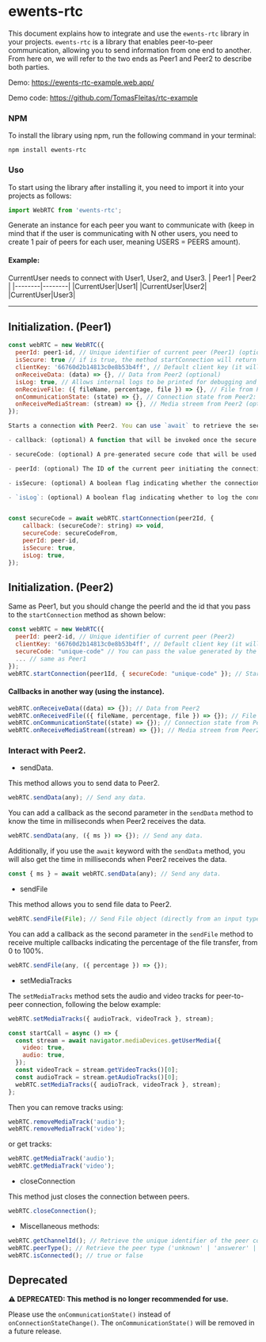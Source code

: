 # ewents-rtc

This document explains how to integrate and use the `ewents-rtc` library in your projects. `ewents-rtc` is a library that enables peer-to-peer communication, allowing you to send information from one end to another. From here on, we will refer to the two ends as Peer1 and Peer2 to describe both parties.

Demo:
https://ewents-rtc-example.web.app/

Demo code:
https://github.com/TomasFleitas/rtc-example

### NPM

To install the library using npm, run the following command in your terminal:

```batch
npm install ewents-rtc
```

### Uso

To start using the library after installing it, you need to import it into your projects as follows:

```javascript
import WebRTC from 'ewents-rtc';
```

Generate an instance for each peer you want to communicate with (keep in mind that if the user is communicating with N other users, you need to create 1 pair of peers for each user, meaning USERS = PEERS amount).

#### Example:

CurrentUser needs to connect with User1, User2, and User3.
| Peer1 | Peer2 |
|--------|--------|
|CurrentUser|User1|
|CurrentUser|User2|
|CurrentUser|User3|

---

## Initialization. (Peer1)

```javascript
const webRTC = new WebRTC({
  peerId: peer1-id, // Unique identifier of current peer (Peer1) (optional)
  isSecure: true // if is true, the method startConnection will return a unique secure code to connect with the other peer (optional)
  clientKey: '66760d2b14813c0e8b53b4ff', // Default client key (it will be deleted in the future).
  onReceiveData: (data) => {}, // Data from Peer2 (optional)
  isLog: true, // Allows internal logs to be printed for debugging and monitoring. (optional)
  onReceiveFile: ({ fileName, percentage, file }) => {}, // File from Peer2 (optional)
  onCommunicationState: (state) => {}, // Connection state from Peer2: can be 'none' (no connection), 'connecting' (waiting to connect), 'weak' (text only, no file or video), or 'full' (allows text, file, and video). (optional)
  onReceiveMediaStream: (stream) => {}, // Media streem from Peer2 (optional)
});

Starts a connection with Peer2. You can use `await` to retrieve the secure code if `isSecure` is set to `true` or you can pass a callback function as part of the `opts` object. The `opts` object allows you to configure various connection options, including:

- callback: (optional) A function that will be invoked once the secure code is generated, if `isSecure` is true. The function should accept a single argument `secureCode`.

- secureCode: (optional) A pre-generated secure code that will be used during the connection setup, if `isSecure` is true.

- peerId: (optional) The ID of the current peer initiating the connection.

- isSecure: (optional) A boolean flag indicating whether the connection should be secured with a secure code. When `true`, the secure code will be generated and returned.

- `isLog`: (optional) A boolean flag indicating whether to log the connection process for debugging purposes.


const secureCode = await webRTC.startConnection(peer2Id, {
    callback: (secureCode?: string) => void,
    secureCode: secureCodeFrom,
    peerId: peer-id,
    isSecure: true,
    isLog: true,
});
```

## Initialization. (Peer2)

Same as Peer1, but you should change the peerId and the id that you pass to the `startConnection` method as shown below:

```javascript
const webRTC = new WebRTC({
  peerId: peer2-id, // Unique identifier of current peer (Peer2)
  clientKey: '66760d2b14813c0e8b53b4ff', // Default client key (it will be deleted in the future).
  secureCode: "unique-code" // You can pass the value generated by the other peer either in the constructor or as an optional second parameter in the startConnection method.
  ... // same as Peer1
});
webRTC.startConnection(peer1Id, { secureCode: "unique-code" }); // Start connection with Peer1, optionally passing a secure code for validation.

```

#### Callbacks in another way (using the instance).

```javascript
webRTC.onReceiveData((data) => {}); // Data from Peer2
webRTC.onReceivedFile(({ fileName, percentage, file }) => {}); // File from Peer2
webRTC.onCommunicationState((state) => {}); // Connection state from Peer2: can be 'none' (no connection), 'connecting' (waiting to connect), 'weak' (text only, no file or video), or 'full' (allows text, file, and video).
webRTC.onReceiveMediaStream((stream) => {}); // Media streem from Peer2
```

### Interact with Peer2.

- sendData.

This method allows you to send data to Peer2.

```javascript
webRTC.sendData(any); // Send any data.
```

You can add a callback as the second parameter in the `sendData` method to know the time in milliseconds when Peer2 receives the data.

```javascript
webRTC.sendData(any, ({ ms }) => {}); // Send any data.
```

Additionally, if you use the `await` keyword with the `sendData` method, you will also get the time in milliseconds when Peer2 receives the data.

```javascript
const { ms } = await webRTC.sendData(any); // Send any data.
```

- sendFile

This method allows you to send file data to Peer2.

```javascript
webRTC.sendFile(File); // Send File object (directly from an input type="file")
```

You can add a callback as the second parameter in the `sendFile` method to receive multiple callbacks indicating the percentage of the file transfer, from 0 to 100%.

```javascript
webRTC.sendFile(any, ({ percentage }) => {});
```

- setMediaTracks

The `setMediaTracks` method sets the audio and video tracks for peer-to-peer connection, following the below example:

```javascript
webRTC.setMediaTracks({ audioTrack, videoTrack }, stream);
```

```javascript
const startCall = async () => {
  const stream = await navigator.mediaDevices.getUserMedia({
    video: true,
    audio: true,
  });
  const videoTrack = stream.getVideoTracks()[0];
  const audioTrack = stream.getAudioTracks()[0];
  webRTC.setMediaTracks({ audioTrack, videoTrack }, stream);
};
```

Then you can remove tracks using:

```javascript
webRTC.removeMediaTrack('audio');
webRTC.removeMediaTrack('video');
```

or get tracks:

```javascript
webRTC.getMediaTrack('audio');
webRTC.getMediaTrack('video');
```

- closeConnection

This method just closes the connection between peers.

```javascript
webRTC.closeConnection();
```

- Miscellaneous methods:

```javascript
webRTC.getChannelId(); // Retrieve the unique identifier of the peer connection
webRTC.peerType(); // Retrieve the peer type ('unknown' | 'answerer' | 'offerer')
webRTC.isConnected(); // true or false
```

## Deprecated

**⚠️ DEPRECATED: This method is no longer recommended for use.**

Please use the `onCommunicationState()` instead of `onConnectionStateChange()`. The `onCommunicationState()` will be removed in a future release.

